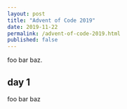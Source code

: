 ```yaml
---
layout: post
title: "Advent of Code 2019"
date: 2019-11-22
permalink: /advent-of-code-2019.html
published: false
---
```


foo bar baz.

## day 1

foo bar baz
